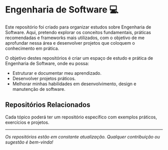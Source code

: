 # Engenharia de Software 💻

Este repositório foi criado para organizar estudos sobre Engenharia de Software. Aqui, pretendo explorar os conceitos fundamentais, práticas recomendadas e frameworks mais utilizados, com o objetivo de me aprofundar nessa área e desenvolver projetos que coloquem o conhecimento em prática.

O objetivo destes repositórios é criar um espaço de estudo e prática de Engenharia de Software, onde eu possa:
- Estruturar e documentar meu aprendizado.
- Desenvolver projetos práticos.
- Melhorar minhas habilidades em desenvolvimento, design e manutenção de software.

## Repositórios Relacionados

Cada tópico poderá ter um repositório específico com exemplos práticos, exercícios e projetos.

---

*Os repositórios estão em constante atualização. Qualquer contribuição ou sugestão é bem-vinda!*
